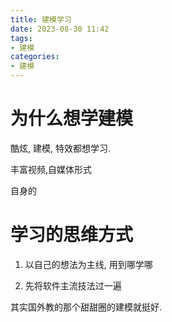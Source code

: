 ```yaml
---
title: 建模学习
date: 2023-08-30 11:42
tags:
- 建模
categories:
- 建模
---
```


# 为什么想学建模

酷炫, 建模, 特效都想学习.

丰富视频,自媒体形式

自身的

# 学习的思维方式

1. 以自己的想法为主线, 用到哪学哪

2. 先将软件主流技法过一遍

其实国外教的那个甜甜圈的建模就挺好. 


